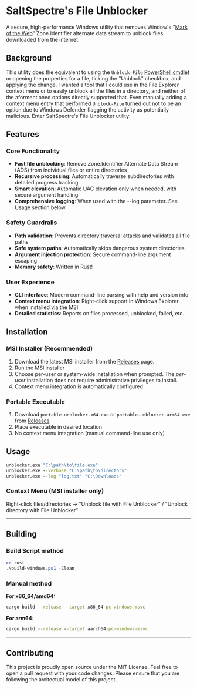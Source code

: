 # SaltSpectre's File Unblocker

A secure, high-performance Windows utility that removes Window's "[Mark of the Web](https://en.wikipedia.org/wiki/Mark_of_the_Web)" Zone.Identifier alternate data stream to unblock files downloaded from the internet. 

## Background 

This utility does the equivalent to using the `Unblock-File` [PowerShell cmdlet](https://learn.microsoft.com/en-us/powershell/module/microsoft.powershell.utility/unblock-file) or opening the properties for a file, ticking the "Unblock" checkbox, and applying the change. I wanted a tool that I could use in the File Explorer context menu or to easily unblock all the files in a directory, and neither of the aformentioned options directly supported that. Even manually adding a context menu entry that performed `Unblock-File` turned out not to be an option due to Windows Defender flagging the activity as potentially malicious. Enter SaltSpectre's File Unblocker utility:

## Features

### Core Functionality
- **Fast file unblocking**: Remove Zone.Identifier Alternate Data Stream (ADS) from individual files or entire directories
- **Recursive processing**: Automatically traverse subdirectories with detailed progress tracking  
- **Smart elevation**: Automatic UAC elevation only when needed, with secure argument handling
- **Comprehensive logging**: When used with the --log parameter. See Usage section below.

### Safety Guardrails
- **Path validation**: Prevents directory traversal attacks and validates all file paths
- **Safe system paths**: Automatically skips dangerous system directories
- **Argument injection protection**: Secure command-line argument escaping
- **Memory safety**: Written in Rust!

### User Experience  
- **CLI interface**: Modern command-line parsing with help and version info
- **Context menu integration**: Right-click support in Windows Explorer when installed via the MSI
- **Detailed statistics**: Reports on files processed, unblocked, failed, etc.

## Installation

### MSI Installer (Recommended)
1. Download the latest MSI installer from the [Releases](https://github.com/SaltSpectre/cs-SaltSpectre-Unblocker/releases) page.
2. Run the MSI installer
3. Choose per-user or system-wide installation when prompted. The *per-user* installation does not require administrative privileges to install.
4. Context menu integration is automatically configured

### Portable Executable
1. Download `portable-unblocker-x64.exe` or `portable-unblocker-arm64.exe` from [Releases](https://github.com/SaltSpectre/cs-SaltSpectre-Unblocker/releases)
2. Place executable in desired location
3. No context menu integration (manual command-line use only)

## Usage

```cmd
unblocker.exe "C:\path\to\file.exe"
unblocker.exe --verbose "C:\path\to\directory"
unblocker.exe --log "log.txt" "C:\Downloads"
```

### Context Menu (MSI installer only)
Right-click files/directories → "Unblock file with File Unblocker" / "Unblock directory with File Unblocker"

---

## Building

### Build Script method
```powershell
cd rust
.\build-windows.ps1 -Clean
```

### Manual method

**For x86_64/amd64:**
```cmd
cargo build --release --target x86_64-pc-windows-msvc
```

**For arm64:**
```cmd
cargo build --release --target aarch64-pc-windows-msvc
```

---

## Contributing

This project is proudly open source under the MIT License. Feel free to open a pull request with your code changes. Please ensure that you are following the arcitectual model of this project.
